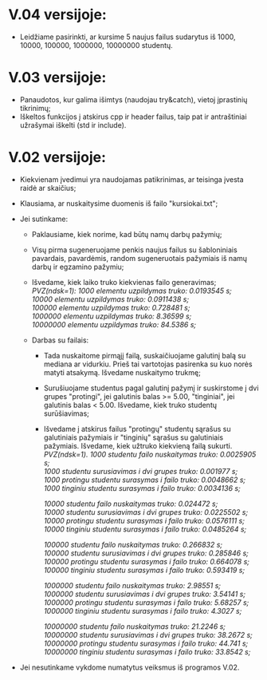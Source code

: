 
# V.04 versijoje:
* Leidžiame pasirinkti, ar kursime 5 naujus failus sudarytus iš 1000, 10000, 100000, 1000000, 10000000 studentų.

# V.03 versijoje:
* Panaudotos, kur galima išimtys (naudojau try&catch), vietoj įprastinių tikrinimų;
* Iškeltos funkcijos į atskirus cpp ir header failus, taip pat ir antraštiniai užrašymai iškelti (std ir include).

# V.02 versijoje:
* Kiekvienam įvedimui yra naudojamas patikrinimas, ar teisinga įvesta raidė ar skaičius;
* Klausiama, ar nuskaitysime duomenis iš failo "kursiokai.txt";

* Jei sutinkame:
  * Paklausiame, kiek norime, kad būtų namų darbų pažymių;
  * Visų pirma sugeneruojame penkis naujus failus su šabloniniais pavardais, pavardėmis, random sugeneruotais pažymiais iš namų darbų ir egzamino pažymiu;
  * Išvedame, kiek laiko truko kiekvienas failo generavimas;<br/>
  *PVZ(ndsk=1): 
1000 elementu uzpildymas truko: 0.0193545 s;<br/>
10000 elementu uzpildymas truko: 0.0911438 s;<br/>
100000 elementu uzpildymas truko: 0.728481 s;<br/>
1000000 elementu uzpildymas truko: 8.36599 s;<br/>
10000000 elementu uzpildymas truko: 84.5386 s;*<br/>
  
  * Darbas su failais:
    * Tada nuskaitome pirmąjį failą, suskaičiuojame galutinį balą su mediana ar vidurkiu. Prieš tai vartotojas pasirenka su kuo norės matyti atsakymą. Išvedame nuskaitymo trukmę;
    * Surušiuojame studentus pagal galutinį pažymį ir suskirstome į dvi grupes "protingi", jei galutinis balas >= 5.00, "tinginiai", jei galutinis balas < 5.00. Išvedame, kiek truko studentų surūšiavimas;
    * Išvedame į atskirus failus "protingų" studentų sąrašus su galutiniais pažymiais ir "tinginių" sąrašus su galutiniais pažymiais. Išvedame, kiek užtruko kiekvieną failą sukurti.<br/>
*PVZ(ndsk=1). 1000 studentu failo nuskaitymas truko: 0.0025905 s;<br/>
1000 studentu surusiavimas i dvi grupes truko: 0.001977 s;<br/>
1000 protingu studentu surasymas i failo truko: 0.0048662 s;<br/>
1000 tinginiu studentu surasymas i failo truko: 0.0034136 s;*<br/>

         *10000 studentu failo nuskaitymas truko: 0.024472 s;<br/>
         10000 studentu surusiavimas i dvi grupes truko: 0.0225502 s;<br/>
         10000 protingu studentu surasymas i failo truko: 0.0576111 s;<br/>
         10000 tinginiu studentu surasymas i failo truko: 0.0485264 s;*<br/>

        *100000 studentu failo nuskaitymas truko: 0.266832 s;<br/>
        100000 studentu surusiavimas i dvi grupes truko: 0.285846 s;<br/>
        100000 protingu studentu surasymas i failo truko: 0.664078 s;<br/>
        100000 tinginiu studentu surasymas i failo truko: 0.593419 s;*<br/>

        *1000000 studentu failo nuskaitymas truko: 2.98551 s;<br/>
        1000000 studentu surusiavimas i dvi grupes truko: 3.54141 s;<br/>
        1000000 protingu studentu surasymas i failo truko: 5.68257 s;<br/>
        1000000 tinginiu studentu surasymas i failo truko: 4.3027 s;*<br/>
        
        *10000000 studentu failo nuskaitymas truko: 21.2246 s;<br/>
10000000 studentu surusiavimas i dvi grupes truko: 38.2672 s;<br/>
10000000 protingu studentu surasymas i failo truko: 44.741 s;<br/>
10000000 tinginiu studentu surasymas i failo truko: 33.8542 s;*<br/>
* Jei nesutinkame vykdome numatytus veiksmus iš programos V.02. 



